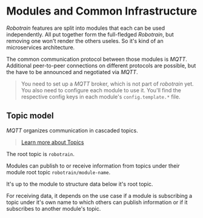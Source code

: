 # Modules and Common Infrastructure

_Robotrain_ features are split into modules that each can be used independently. All put together form the full-fledged _Robotrain_, but removing one won't render the others useles. So it's kind of an microservices architecture.

The common communication protocol between those modules is _MQTT_. Additional peer-to-peer connections on different protocols are possible, but the have to be announced and negotiated via _MQTT_.

> You need to set up a _MQTT_ broker, which is not part of _robotrain_ yet. You also need to configure each module to use it. You'll find the respective config keys in each module's `config.template.*` file.

## Topic model

_MQTT_ organizes communication in cascaded topics. 

> [Learn more about Topics](https://www.hivemq.com/blog/mqtt-essentials-part-5-mqtt-topics-best-practices/)

The root topic is `robotrain`.

Modules can publish to or receive information from topics under their module root topic `robotrain/module-name`.

It's up to the module to structure data below it's root topic.

For receiving data, it depends on the use case if a module is subscribing a topic under it's own name to which others can publish information or if it subscribes to another module's topic.
